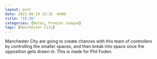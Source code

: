 ```yaml
---
layout: post
date: 2023-08-19 15:35 -0400
title: "15:35"
categories: [Notes, Premier League]
tags: [Manchester City]
---
```


Manchester City are going to create chances with this team of controllers by controlling the smaller spaces, and then break into space once the opposition gets drawn in. This is made for Phil Foden.


